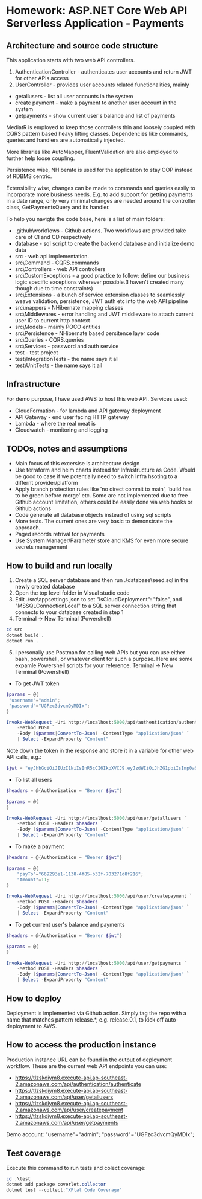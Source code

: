 # Homework: ASP.NET Core Web API Serverless Application - Payments

## Architecture and source code structure

This application starts with two web API controllers.

1. AuthenticationController - authenticates user accounts and return JWT for other APIs access
2. UserController - provides user accounts related functionalities, mainly

- getallusers - list all user accounts in the system
- create payment - make a payment to another user account in the system
- getpayments - show current user's balance and list of payments

MediatR is employed to keep those controllers thin and loosely coupled with CQRS pattern based heavy lifting classes. Dependencies like commands, queries and handlers are automatically injected.

More libraries like AutoMapper, FluentValidation are also employed to further help loose coupling.

Persistence wise, NHiberate is used for the application to stay OOP instead of RDBMS centric.

Extensibility wise, changes can be made to commands and queries easily to incorporate more business needs. E.g. to add support for getting payments in a date range, only very minimal changes are needed around the controller class, GetPaymentsQuery and its handler.

To help you navigte the code base, here is a list of main folders:

- .github\workflows - Github actions. Two workflows are provided take care of CI and CD respectively
- database - sql script to create the backend database and initialize demo data
- src - web api implementation.
- src\Command - CQRS.commands
- src\Controllers - web API controllers
- src\CustomExceptions - a good practice to follow: define our business logic specific exceptions wherever possible.(I haven't created many though due to time constraints)
- src\Extensions - a bunch of service extension classes to seamlessly weave validation, persistence, JWT auth etc into the web API pipeline
- src\mappers - NHibernate mapping classes
- src\Middlewares - error handling and JWT middleware to attach current user ID to current http context
- src\Models - mainly POCO entities
- src\Persistence - NHibernate based persitence layer code
- src\Queries - CQRS.queries
- src\Services - password and auth service
- test - test project
- test\IntegrationTests - the name says it all
- test\UnitTests - the name says it all

## Infrastructure

For demo purpose, I have used AWS to host this web API. Services used:

- CloudFormation - for lambda and API gateway deployment
- API Gateway - end user facing HTTP gateway
- Lambda - where the real meat is
- Cloudwatch - monitoring and logging

## TODOs, notes and assumptions

- Main focus of this excersise is architecture design
- Use terraform and helm charts instead for Infrastructure as Code. Would be good to case if we potentially need to switch infra hsoting to a differnt provider/platform
- Apply branch protection rules like 'no direct commit to main', 'build has to be green before merge' etc. Some are not implemented due to free Github account limitation, others could be easily done via web hooks or Github actions
- Code generate all database objects instead of using sql scripts
- More tests. The current ones are very basic to demonstrate the approach.
- Paged records retrival for payments
- Use System Manager/Parameter store and KMS for even more secure secrets management

## How to build and run locally

1. Create a SQL server database and then run .\database\seed.sql in the newly created database
2. Open the top level folder in Visual studio code
3. Edit .\src\appsettings.json to set "IsCloudDeployment": "false", and "MSSQLConnectionLocal" to a SQL server connection string that connects to your database created in step 1
4. Terminal -> New Terminal (Powershell)

```Powershell
cd src
dotnet build .
dotnet run .
```

5. I personally use Postman for calling web APIs but you can use either bash, powershell, or whatever client for such a purpose. Here are some expamle Powershell scripts for your reference. Terminal -> New Terminal (Powershell)

- To get JWT token

```Powershell
$params = @{
 "username"="admin";
 "password"="UGFzc3dvcmQyMDIx";
}

Invoke-WebRequest -Uri http://localhost:5000/api/authentication/authenticate `
	-Method POST `
	-Body ($params|ConvertTo-Json) -ContentType "application/json" `
	| Select -ExpandProperty "Content"
```

Note down the token in the response and store it in a variable for other web API calls, e.g.:

```Powershell
$jwt = "eyJhbGciOiJIUzI1NiIsInR5cCI6IkpXVCJ9.eyJzdWIiOiJhZG1pbiIsImp0aSI6ImExMDRmNTcxLTNhYTktNGFkMC1hZjEyLTVhMmU5NDcyNmI5ZCIsInVpZCI6IjRlNTU4MjFhLWRiMTktNDhlYy1hNjliLWE1ZTk3MDAwOTg0NCIsImV4cCI6MTYyMDQwODA1NywiaXNzIjoiTW91bGEiLCJhdWQiOiJNb3VsYSJ9.5fLJZuT9ibd_gswbR6HxR1f7Y5zkajuN0e90j_OcRjo"
```

- To list all users

```Powershell
$headers = @{Authorization = "Bearer $jwt"}

$params = @{
}

Invoke-WebRequest -Uri http://localhost:5000/api/user/getallusers `
	-Method POST -Headers $headers `
	-Body ($params|ConvertTo-Json) -ContentType "application/json" `
	| Select -ExpandProperty "Content"
```

- To make a payment

```Powershell
$headers = @{Authorization = "Bearer $jwt"}

$params = @{
	"payTo"="669293e1-1138-4f85-b32f-703271d8f216";
    "Amount"=11;
}

Invoke-WebRequest -Uri http://localhost:5000/api/user/createpayment `
	-Method POST -Headers $headers `
	-Body ($params|ConvertTo-Json) -ContentType "application/json" `
	| Select -ExpandProperty "Content"
```

- To get current user's balance and payments

```Powershell
$headers = @{Authorization = "Bearer $jwt"}

$params = @{
}

Invoke-WebRequest -Uri http://localhost:5000/api/user/getpayments `
	-Method POST -Headers $headers `
	-Body ($params|ConvertTo-Json) -ContentType "application/json" `
	| Select -ExpandProperty "Content"
```

## How to deploy

Deployment is implemented via Github action. Simply tag the repo with a name that matches pattern release.\*, e.g. release.0.1, to kick off auto-deployment to AWS.

## How to access the production instance

Production instance URL can be found in the output of deployment workflow. These are the current web API endpoints you can use:

- https://tlzskdiym8.execute-api.ap-southeast-2.amazonaws.com/api/authentication/authenticate
- https://tlzskdiym8.execute-api.ap-southeast-2.amazonaws.com/api/user/getallusers
- https://tlzskdiym8.execute-api.ap-southeast-2.amazonaws.com/api/user/createpayment
- https://tlzskdiym8.execute-api.ap-southeast-2.amazonaws.com/api/user/getpayments

Demo account: "username"="admin"; "password"="UGFzc3dvcmQyMDIx";

## Test coverage

Execute this command to run tests and colect coverage:

```powershell
cd .\test
dotnet add package coverlet.collector
dotnet test --collect:"XPlat Code Coverage"
```
